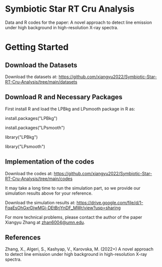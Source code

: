 # Symbiotic Star RT Cru Analysis

Data and R codes for the paper: A novel approach to detect line emission under high background in high-resolution X-ray spectra. 


# Getting Started

## Download the Datasets

Download the datasets at: https://github.com/xiangyu2022/Symbiotic-Star-RT-Cru-Analysis/tree/main/datasets

## Download R and Necessary Packages

First install R and load the LPBkg and LPsmooth package in R as:

install.packages("LPBkg")

install.packages("LPsmooth")

library("LPBkg")

library("LPsmooth")

## Implementation of the codes 

Download the codes at: https://github.com/xiangyu2022/Symbiotic-Star-RT-Cru-Analysis/tree/main/codes 

It may take a long time to run the simulation part, so we provide our simulation results above for your reference. 

Download the simulation results at: https://drive.google.com/file/d/1-FqaEsOhGxrDjwMGi-DEtBrjYnDF_MWr/view?usp=sharing

For more technical problems, please contact the author of the paper Xiangyu Zhang at zhan6004@umn.edu.


## References

Zhang, X., Algeri, S., Kashyap, V., Karovska, M. (2022+) A novel approach to detect line emission under high background in high-resolution X-ray spectra.

